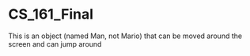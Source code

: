 # CS_161_Final
This is an object (named Man, not Mario) that can be moved around the screen and can jump around
